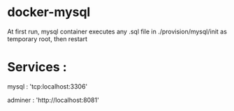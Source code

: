 # docker-mysql

At first run, mysql container executes any .sql file in ./provision/mysql/init as temporary root, then restart 

# Services :
mysql : 'tcp:localhost:3306'

adminer : 'http://localhost:8081' 
